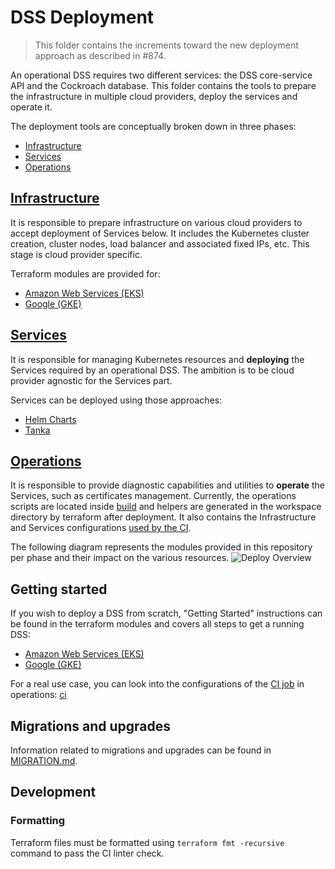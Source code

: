 # DSS Deployment

> This folder contains the increments toward the new deployment approach as described in #874.

An operational DSS requires two different services: the DSS core-service API and the Cockroach database. 
This folder contains the tools to prepare the infrastructure in multiple cloud providers, deploy the services and operate it.

The deployment tools are conceptually broken down in three phases:

- [Infrastructure](#infrastructure)
- [Services](#services)
- [Operations](#operations)

## [Infrastructure](./infrastructure)
It is responsible to prepare infrastructure on various cloud providers to accept deployment of Services below. It includes the Kubernetes cluster creation, cluster nodes, load balancer and associated fixed IPs, etc. This stage is cloud provider specific.
  
Terraform modules are provided for:
- [Amazon Web Services (EKS)](infrastructure/modules/terraform-aws-dss)
- [Google (GKE)](infrastructure/modules/terraform-google-dss)

## [Services](./services)
It is responsible for managing Kubernetes resources and **deploying** the Services required by an operational DSS. The ambition is to be cloud provider agnostic for the Services part. 

Services can be deployed using those approaches:
  - [Helm Charts](services/helm-charts/dss)
  - [Tanka](../build/deploy)

## [Operations](./operations)
It is responsible to provide diagnostic capabilities and utilities to **operate** the Services, such as certificates management. Currently, the operations scripts are located inside [build](../../build) and helpers are generated in the workspace directory by terraform after deployment. It also contains the Infrastructure and Services configurations [used by the CI](../.github/workflows/dss-deploy.yml).

The following diagram represents the modules provided in this repository per phase and their impact on the various resources.
![Deploy Overview](../assets/generated/deploy_overview.png)

## Getting started

If you wish to deploy a DSS from scratch, "Getting Started" instructions can be found in the terraform modules and covers all steps to get a running DSS:
- [Amazon Web Services (EKS)](infrastructure/modules/terraform-aws-dss/README.md#Getting-started)
- [Google (GKE)](infrastructure/modules/terraform-google-dss/README.md#Getting-started)

For a real use case, you can look into the configurations of the [CI job](../.github/workflows/dss-deploy.yml) in operations: [ci](operations/ci)

## Migrations and upgrades

Information related to migrations and upgrades can be found in [MIGRATION.md](MIGRATION.md).

## Development

### Formatting

Terraform files must be formatted using `terraform fmt -recursive` command to pass the CI linter check.
